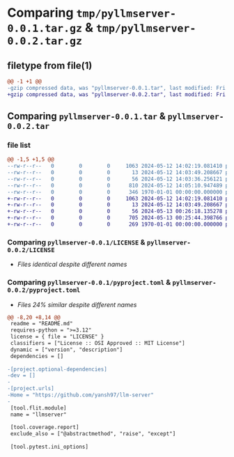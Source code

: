 # Comparing `tmp/pyllmserver-0.0.1.tar.gz` & `tmp/pyllmserver-0.0.2.tar.gz`

## filetype from file(1)

```diff
@@ -1 +1 @@
-gzip compressed data, was "pyllmserver-0.0.1.tar", last modified: Fri Jan  1 00:00:00 2016, max compression
+gzip compressed data, was "pyllmserver-0.0.2.tar", last modified: Fri Jan  1 00:00:00 2016, max compression
```

## Comparing `pyllmserver-0.0.1.tar` & `pyllmserver-0.0.2.tar`

### file list

```diff
@@ -1,5 +1,5 @@
--rw-r--r--   0        0        0     1063 2024-05-12 14:02:19.081410 pyllmserver-0.0.1/LICENSE
--rw-r--r--   0        0        0       13 2024-05-12 14:03:49.208667 pyllmserver-0.0.1/README.md
--rw-r--r--   0        0        0       56 2024-05-12 14:03:36.256121 pyllmserver-0.0.1/llmserver/__init__.py
--rw-r--r--   0        0        0      810 2024-05-12 14:05:10.947489 pyllmserver-0.0.1/pyproject.toml
--rw-r--r--   0        0        0      346 1970-01-01 00:00:00.000000 pyllmserver-0.0.1/PKG-INFO
+-rw-r--r--   0        0        0     1063 2024-05-12 14:02:19.081410 pyllmserver-0.0.2/LICENSE
+-rw-r--r--   0        0        0       13 2024-05-12 14:03:49.208667 pyllmserver-0.0.2/README.md
+-rw-r--r--   0        0        0       56 2024-05-13 00:26:18.135278 pyllmserver-0.0.2/llmserver/__init__.py
+-rw-r--r--   0        0        0      705 2024-05-13 00:25:44.398766 pyllmserver-0.0.2/pyproject.toml
+-rw-r--r--   0        0        0      269 1970-01-01 00:00:00.000000 pyllmserver-0.0.2/PKG-INFO
```

### Comparing `pyllmserver-0.0.1/LICENSE` & `pyllmserver-0.0.2/LICENSE`

 * *Files identical despite different names*

### Comparing `pyllmserver-0.0.1/pyproject.toml` & `pyllmserver-0.0.2/pyproject.toml`

 * *Files 24% similar despite different names*

```diff
@@ -8,20 +8,14 @@
 readme = "README.md"
 requires-python = ">=3.12"
 license = { file = "LICENSE" }
 classifiers = ["License :: OSI Approved :: MIT License"]
 dynamic = ["version", "description"]
 dependencies = []
 
-[project.optional-dependencies]
-dev = []
-
-[project.urls]
-Home = "https://github.com/yansh97/llm-server"
-
 [tool.flit.module]
 name = "llmserver"
 
 [tool.coverage.report]
 exclude_also = ["@abstractmethod", "raise", "except"]
 
 [tool.pytest.ini_options]
```

